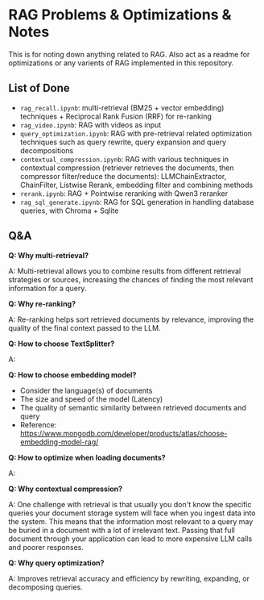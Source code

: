 # RAG Problems & Optimizations & Notes

This is for noting down anything related to RAG. Also act as a readme for optimizations or any varients of RAG implemented in this repository.

## List of Done

- `rag_recall.ipynb`: multi-retrieval (BM25 + vector embedding) techniques + Reciprocal Rank Fusion (RRF) for re-ranking
- `rag_video.ipynb`: RAG with videos as input
- `query_optimization.ipynb`: RAG with pre-retrieval related optimization techniques such as query rewrite, query expansion and query decompositions
- `contextual_compression.ipynb`: RAG with various techniques in contextual compression (retriever retrieves the documents, then compressor filter/reduce the documents): LLMChainExtractor, ChainFilter, Listwise Rerank, embedding filter and combining methods
- `rerank.ipynb`: RAG + Pointwise reranking with Qwen3 reranker
- `rag_sql_generate.ipynb`: RAG for SQL generation in handling database queries, with Chroma + Sqlite

## Q&A

**Q: Why multi-retrieval?**

A: Multi-retrieval allows you to combine results from different retrieval strategies or sources, increasing the chances of finding the most relevant information for a query.

**Q: Why re-ranking?**

A: Re-ranking helps sort retrieved documents by relevance, improving the quality of the final context passed to the LLM.

**Q: How to choose TextSplitter?**

A: 

**Q: How to choose embedding model?**

- Consider the language(s) of documents
- The size and speed of the model (Latency)
- The quality of semantic similarity between retrieved documents and query
- Reference: https://www.mongodb.com/developer/products/atlas/choose-embedding-model-rag/

**Q: How to optimize when loading documents?**

A:

**Q: Why contextual compression?**

A: One challenge with retrieval is that usually you don't know the specific queries your document storage system will face when you ingest data into the system. This means that the information most relevant to a query may be buried in a document with a lot of irrelevant text. Passing that full document through your application can lead to more expensive LLM calls and poorer responses.

**Q: Why query optimization?**

A: Improves retrieval accuracy and efficiency by rewriting, expanding, or decomposing queries.
